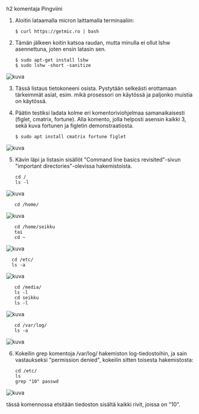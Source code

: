 h2 komentaja Pingviini

1. Aloitin lataamalla micron laittamalla terminaaliin: 

       $ curl https://getmic.ro | bash

2. Tämän jälkeen koitin katsoa raudan, mutta minulla ei ollut lshw asennettuna, joten ensin latasin sen.

       $ sudo apt-get install lshw
       $ sudo lshw -short -sanitize
       
 ![kuva](https://user-images.githubusercontent.com/105205141/213909443-a8d0ead2-b005-4713-a4e2-1f7240b875de.png)
 
 3. Tässä listaus tietokoneeni osista. Pystytään selkeästi erottamaan tärkeimmät asiat, esim. mikä prosessori on käytössä ja paljonko muistia on käytössä. 

4. Päätin testiksi ladata kolme eri komentoriviohjelmaa samanaikaisesti (figlet, cmatrix, fortune). Alla komento, jolla helposti asensin kaikki 3, sekä kuva fortunen ja figletin demonstraatiosta.

       $ sudo apt install cmatrix fortune figlet
       
 ![kuva](https://user-images.githubusercontent.com/105205141/213910111-12dc374f-09e6-427f-bc89-1676d76c285e.png)

5. Kävin läpi ja listasin sisällöt "Command line basics revisited"-sivun "important directories"-olevissa hakemistoista.

       cd / 
       ls -l
       
 ![kuva](https://user-images.githubusercontent.com/105205141/213910298-63d7c22f-72b3-47e2-82e4-8e10323ca04d.png)
       
       cd /home/
       
 ![kuva](https://user-images.githubusercontent.com/105205141/213910362-b54fa03e-298e-4900-9d93-106029127664.png)
 
       cd /home/seikku 
       tai
       cd ~
       
 ![kuva](https://user-images.githubusercontent.com/105205141/213910425-5a164334-3ce1-4ea2-b3b8-ce610154aa2c.png)
 
      cd /etc/
      ls -a
      
 ![kuva](https://user-images.githubusercontent.com/105205141/213910571-d3c34ce5-6e95-431d-a631-b95e8c18e27d.png)
 
       cd /media/
       ls -l
       cd seikku
       ls -l
       
 ![kuva](https://user-images.githubusercontent.com/105205141/213910615-1d950b76-be67-4d53-b60c-9681b7c36df0.png)
 
       
       cd /var/log/
       ls -a
       
 ![kuva](https://user-images.githubusercontent.com/105205141/213910671-b6a2306f-8203-401f-9fdc-4744eecd2730.png)
 
 6. Kokeilin grep komentoja /var/log/ hakemiston log-tiedostoihin, ja sain vastaukseksi "permission denied", kokeilin sitten toisesta hakemistosta: 

        cd /etc/
        ls 
        grep "10" passwd
        
 ![kuva](https://user-images.githubusercontent.com/105205141/213910829-f98be599-657c-4df1-9026-abfe414b721d.png)
 
 tässä komennossa etsitään tiedoston sisältä kaikki rivit, joissa on "10".
 
        





